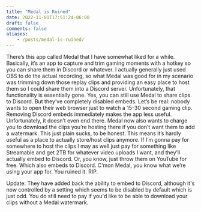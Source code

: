 ```yaml
---
title: "Medal is Ruined"
date: 2022-11-01T17:51:24-06:00
draft: false
comments: false
aliases:
    - /posts/medal-is-ruined/
---
```


There’s this app called Medal that I have somewhat liked for a while. Basically, it’s an app to capture and trim gaming moments with a hotkey so you can share them in Discord or whatever. I actually generally just used OBS to do the actual recording, so what Medal was good for in my scenario was trimming down those replay clips and providing an easy place to host them so I could share them into a Discord server. Unfortunately, that functionality is essentially gone. Yes, you can still use Medal to share clips to Discord. But they’ve completely disabled embeds. Let’s be real: nobody wants to open their web browser just to watch a 15-30 second gaming clip. Removing Discord embeds immediately makes the app less useful. Unfortunately, it doesn’t even end there. Medal now also wants to charge you to download the clips you’re hosting there if you don’t want them to add a watermark. This just plain sucks, to be honest. This means it’s hardly useful as a place to actually store/host clips anymore. If I’m gonna pay for somewhere to host the clips I may as well just pay for something like Streamable and get 2TB for whatever video uploads I want, and they’ll actually embed to Discord. Or, you know, just throw them on YouTube for free. Which also embeds to Discord. C’mon Medal, you know what we’re using your app for. You ruined it. RIP.

Update: They have added back the ability to embed to Discord, although it's now controlled by a setting which seems to be disabled by default which is just odd. You do still need to pay if you'd like to be able to download your clips without a Medal watermark.